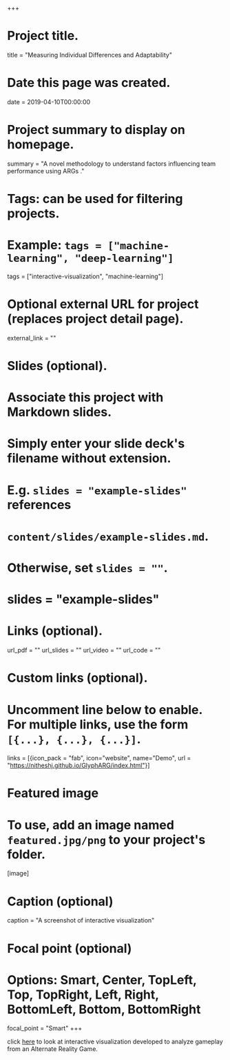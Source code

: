 +++
# Project title.
title = "Measuring Individual Differences and Adaptability"

# Date this page was created.
date = 2019-04-10T00:00:00

# Project summary to display on homepage.
summary = "A novel methodology to understand factors influencing team performance using ARGs ."

# Tags: can be used for filtering projects.
# Example: `tags = ["machine-learning", "deep-learning"]`
tags = ["interactive-visualization", "machine-learning"]

# Optional external URL for project (replaces project detail page).
external_link = ""

# Slides (optional).
#   Associate this project with Markdown slides.
#   Simply enter your slide deck's filename without extension.
#   E.g. `slides = "example-slides"` references 
#   `content/slides/example-slides.md`.
#   Otherwise, set `slides = ""`.
# slides = "example-slides"

# Links (optional).
url_pdf = ""
url_slides = ""
url_video = ""
url_code = ""

# Custom links (optional).
#   Uncomment line below to enable. For multiple links, use the form `[{...}, {...}, {...}]`.
links = [{icon_pack = "fab", icon="website", name="Demo", url = "https://nitheshj.github.io/GlyphARG/index.html"}]

# Featured image
# To use, add an image named `featured.jpg/png` to your project's folder. 
[image]
  # Caption (optional)
  caption = "A screenshot of interactive visualization"
  
  # Focal point (optional)
  # Options: Smart, Center, TopLeft, Top, TopRight, Left, Right, BottomLeft, Bottom, BottomRight
  focal_point = "Smart"
+++

click [here](https://nitheshj.github.io/GlyphARG/index.html) to look at interactive visualization developed to analyze gameplay from an Alternate Reality Game.
